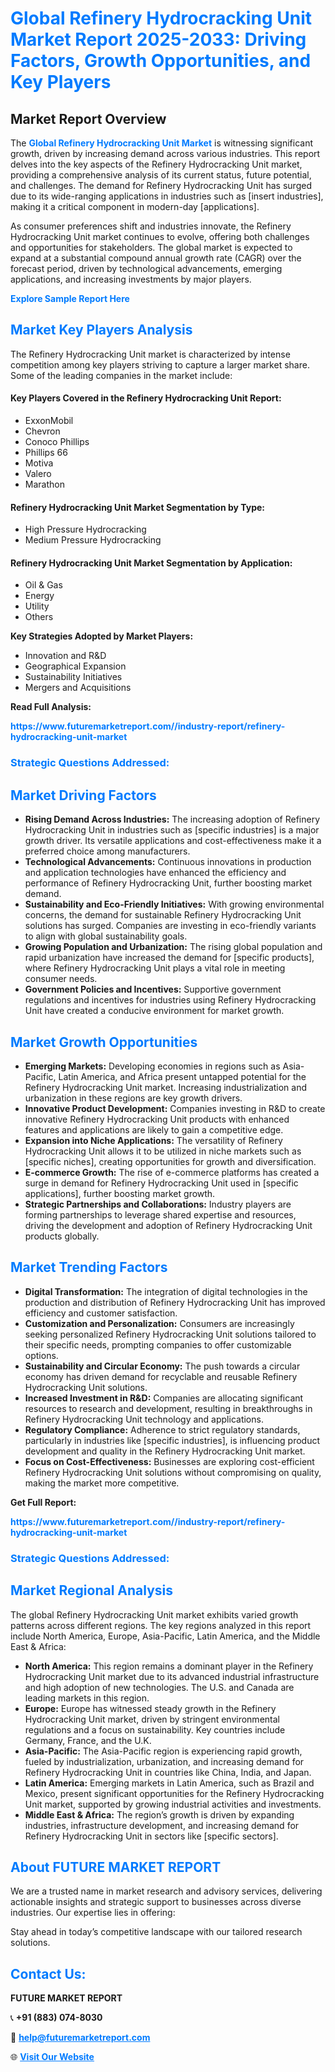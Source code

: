 <h1 style="color: #007BFF;">Global Refinery Hydrocracking Unit Market Report 2025-2033: Driving Factors, Growth Opportunities, and Key Players</h1>

<section id="overview">
<h2>Market Report Overview</h2>
<p>The <a href="https://www.futuremarketreport.com//industry-report/refinery-hydrocracking-unit-market" style="color: #007BFF; text-decoration: none;"><strong>Global Refinery Hydrocracking Unit Market</strong></a> is witnessing significant growth, driven by increasing demand across various industries. This report delves into the key aspects of the Refinery Hydrocracking Unit market, providing a comprehensive analysis of its current status, future potential, and challenges. The demand for Refinery Hydrocracking Unit has surged due to its wide-ranging applications in industries such as [insert industries], making it a critical component in modern-day [applications].</p>
<p>As consumer preferences shift and industries innovate, the Refinery Hydrocracking Unit market continues to evolve, offering both challenges and opportunities for stakeholders. The global market is expected to expand at a substantial compound annual growth rate (CAGR) over the forecast period, driven by technological advancements, emerging applications, and increasing investments by major players.</p>
</section>

<section id="overview">
<p><a href="https://www.futuremarketreport.com//request-sample/reportId=55487" style="color: #007BFF; text-decoration: none;"><strong>Explore Sample Report Here</strong></a></p>
</section>

<section id="key-players">
<h2 style="color: #007BFF;">Market Key Players Analysis</h2>
<p>The Refinery Hydrocracking Unit market is characterized by intense competition among key players striving to capture a larger market share. Some of the leading companies in the market include:</p>
<h4>Key Players Covered in the Refinery Hydrocracking Unit Report:</h4>
<ul><li>ExxonMobil</li><li>Chevron</li><li>Conoco Phillips</li><li>Phillips 66</li><li>Motiva</li><li>Valero</li><li>Marathon</li></ul>
<h4>Refinery Hydrocracking Unit Market Segmentation by Type:</h4>
<ul><li>High Pressure Hydrocracking</li><li>Medium Pressure Hydrocracking</li></ul>

<h4>Refinery Hydrocracking Unit Market Segmentation by Application:</h4>
<ul><li>Oil &amp; Gas</li><li>Energy</li><li>Utility</li><li>Others</li></ul>
<p><strong>Key Strategies Adopted by Market Players:</strong></p>
<ul>
<li>Innovation and R&D</li>
<li>Geographical Expansion</li>
<li>Sustainability Initiatives</li>
<li>Mergers and Acquisitions</li>
</ul>
</section>

<section>
<p><strong>Read Full Analysis: </strong></p><a href="https://www.futuremarketreport.com//industry-report/refinery-hydrocracking-unit-market" style="color: #007BFF; text-decoration: none;"><strong>https://www.futuremarketreport.com//industry-report/refinery-hydrocracking-unit-market</strong></a>
<h3 style="color: #007BFF;">Strategic Questions Addressed:</h3>
</section>

<section id="driving-factors">
<h2 style="color: #007BFF;">Market Driving Factors</h2>
<ul>
<li><strong>Rising Demand Across Industries:</strong> The increasing adoption of Refinery Hydrocracking Unit in industries such as [specific industries] is a major growth driver. Its versatile applications and cost-effectiveness make it a preferred choice among manufacturers.</li>
<li><strong>Technological Advancements:</strong> Continuous innovations in production and application technologies have enhanced the efficiency and performance of Refinery Hydrocracking Unit, further boosting market demand.</li>
<li><strong>Sustainability and Eco-Friendly Initiatives:</strong> With growing environmental concerns, the demand for sustainable Refinery Hydrocracking Unit solutions has surged. Companies are investing in eco-friendly variants to align with global sustainability goals.</li>
<li><strong>Growing Population and Urbanization:</strong> The rising global population and rapid urbanization have increased the demand for [specific products], where Refinery Hydrocracking Unit plays a vital role in meeting consumer needs.</li>
<li><strong>Government Policies and Incentives:</strong> Supportive government regulations and incentives for industries using Refinery Hydrocracking Unit have created a conducive environment for market growth.</li>
</ul>
</section>

<section id="growth-opportunities">
<h2 style="color: #007BFF;">Market Growth Opportunities</h2>
<ul>
<li><strong>Emerging Markets:</strong> Developing economies in regions such as Asia-Pacific, Latin America, and Africa present untapped potential for the Refinery Hydrocracking Unit market. Increasing industrialization and urbanization in these regions are key growth drivers.</li>
<li><strong>Innovative Product Development:</strong> Companies investing in R&D to create innovative Refinery Hydrocracking Unit products with enhanced features and applications are likely to gain a competitive edge.</li>
<li><strong>Expansion into Niche Applications:</strong> The versatility of Refinery Hydrocracking Unit allows it to be utilized in niche markets such as [specific niches], creating opportunities for growth and diversification.</li>
<li><strong>E-commerce Growth:</strong> The rise of e-commerce platforms has created a surge in demand for Refinery Hydrocracking Unit used in [specific applications], further boosting market growth.</li>
<li><strong>Strategic Partnerships and Collaborations:</strong> Industry players are forming partnerships to leverage shared expertise and resources, driving the development and adoption of Refinery Hydrocracking Unit products globally.</li>
</ul>
</section>

<section id="trending-factors">
<h2 style="color: #007BFF;">Market Trending Factors</h2>
<ul>
<li><strong>Digital Transformation:</strong> The integration of digital technologies in the production and distribution of Refinery Hydrocracking Unit has improved efficiency and customer satisfaction.</li>
<li><strong>Customization and Personalization:</strong> Consumers are increasingly seeking personalized Refinery Hydrocracking Unit solutions tailored to their specific needs, prompting companies to offer customizable options.</li>
<li><strong>Sustainability and Circular Economy:</strong> The push towards a circular economy has driven demand for recyclable and reusable Refinery Hydrocracking Unit solutions.</li>
<li><strong>Increased Investment in R&D:</strong> Companies are allocating significant resources to research and development, resulting in breakthroughs in Refinery Hydrocracking Unit technology and applications.</li>
<li><strong>Regulatory Compliance:</strong> Adherence to strict regulatory standards, particularly in industries like [specific industries], is influencing product development and quality in the Refinery Hydrocracking Unit market.</li>
<li><strong>Focus on Cost-Effectiveness:</strong> Businesses are exploring cost-efficient Refinery Hydrocracking Unit solutions without compromising on quality, making the market more competitive.</li>
</ul>
</section>

<section>
<p><strong>Get Full Report: </strong></p><a href="https://www.futuremarketreport.com//industry-report/refinery-hydrocracking-unit-market" style="color: #007BFF; text-decoration: none;"><strong>https://www.futuremarketreport.com//industry-report/refinery-hydrocracking-unit-market</strong></a>
<h3 style="color: #007BFF;">Strategic Questions Addressed:</h3>
</section>


<section id="regional-analysis">
<h2 style="color: #007BFF;">Market Regional Analysis</h2>
<p>The global Refinery Hydrocracking Unit market exhibits varied growth patterns across different regions. The key regions analyzed in this report include North America, Europe, Asia-Pacific, Latin America, and the Middle East & Africa:</p>
<ul>
<li><strong>North America:</strong> This region remains a dominant player in the Refinery Hydrocracking Unit market due to its advanced industrial infrastructure and high adoption of new technologies. The U.S. and Canada are leading markets in this region.</li>
<li><strong>Europe:</strong> Europe has witnessed steady growth in the Refinery Hydrocracking Unit market, driven by stringent environmental regulations and a focus on sustainability. Key countries include Germany, France, and the U.K.</li>
<li><strong>Asia-Pacific:</strong> The Asia-Pacific region is experiencing rapid growth, fueled by industrialization, urbanization, and increasing demand for Refinery Hydrocracking Unit in countries like China, India, and Japan.</li>
<li><strong>Latin America:</strong> Emerging markets in Latin America, such as Brazil and Mexico, present significant opportunities for the Refinery Hydrocracking Unit market, supported by growing industrial activities and investments.</li>
<li><strong>Middle East & Africa:</strong> The region’s growth is driven by expanding industries, infrastructure development, and increasing demand for Refinery Hydrocracking Unit in sectors like [specific sectors].</li>
</ul>
</section>

<footer>
<h2 style="color: #007BFF;">About FUTURE MARKET REPORT</h2>
<p>We are a trusted name in market research and advisory services, delivering actionable insights and strategic support to businesses across diverse industries. Our expertise lies in offering:</p>

<p>Stay ahead in today’s competitive landscape with our tailored research solutions.</p>

<h2 style="color: #007BFF;">Contact Us:</h2>
<p><strong>FUTURE MARKET REPORT</strong></p>
<p>📞 <strong>+91 (883) 074-8030</strong></p>
<p>📧 <strong><a href="mailto:help@futuremarketreport.com" style="color: #007BFF;">help@futuremarketreport.com</a></strong></p>
<p>🌐 <strong><a href="https://www.futuremarketreport.com/" style="color: #007BFF;">Visit Our Website</a></strong></p>
</footer>